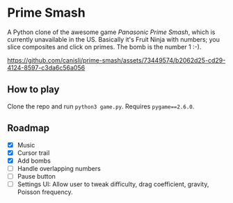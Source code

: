 # Prime Smash
A Python clone of the awesome game _Panasonic Prime Smash_, which is currently unavailable in the US. Basically it's Fruit Ninja with numbers; you slice composites and click on primes. The bomb is the number 1 :-).

https://github.com/canisli/prime-smash/assets/73449574/b2062d25-cd29-4124-8597-c3da6c56a056

## How to play
Clone the repo and run `python3 game.py`. Requires `pygame==2.6.0`.


## Roadmap
- [x] Music
- [x] Cursor trail
- [x] Add bombs
- [ ] Handle overlapping numbers
- [ ] Pause button
- [ ] Settings UI: Allow user to tweak difficulty, drag coefficient, gravity, Poisson frequency.

